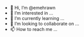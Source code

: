 - 👋 Hi, I’m @emehrawn
- 👀 I’m interested in ...
- 🌱 I’m currently learning ...
- 💞️ I’m looking to collaborate on ...
- 📫 How to reach me ...

<!---
emehrawn/emehrawn is a ✨ special ✨ repository because its `README.md` (this file) appears on your GitHub profile.
You can click the Preview link to take a look at your changes.
--->
